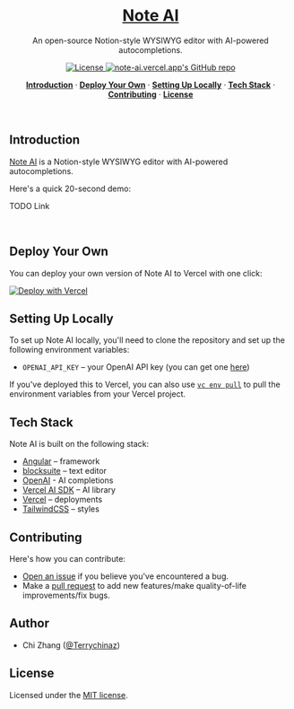 <a href="https://note-ai.vercel.app/">
  <h1 align="center">Note AI</h1>
</a>

<p align="center">
  An open-source Notion-style  WYSIWYG editor with AI-powered autocompletions. 
</p>

<p align="center">
  <a href="https://github.com/aregrid/aregridjs/blob/main/LICENSE">
    <img src="https://img.shields.io/github/license/aregrid/aregridjs?label=license&logo=github&color=806&logoColor=fff" alt="License" />
  </a>
  <a href="https://github.com/aregrid/aregridjs"><img src="https://img.shields.io/github/stars/aregrid/aregridjs?style=social" alt="note-ai.vercel.app's GitHub repo"></a>
</p>

<p align="center">
  <a href="#introduction"><strong>Introduction</strong></a> ·
  <a href="#deploy-your-own"><strong>Deploy Your Own</strong></a> ·
  <a href="#setting-up-locally"><strong>Setting Up Locally</strong></a> ·
  <a href="#tech-stack"><strong>Tech Stack</strong></a> ·
  <a href="#contributing"><strong>Contributing</strong></a> ·
  <a href="#license"><strong>License</strong></a>
</p>
<br/>

## Introduction

[Note AI](https://note-ai.vercel.app/) is a Notion-style WYSIWYG editor with AI-powered autocompletions.

Here's a quick 20-second demo:

TODO Link

<br />

## Deploy Your Own

You can deploy your own version of Note AI to Vercel with one click:

[![Deploy with Vercel](https://vercel.com/button)](https://note-ai.vercel.app/)

## Setting Up Locally

To set up Note AI locally, you'll need to clone the repository and set up the following environment variables:

- `OPENAI_API_KEY` – your OpenAI API key (you can get one [here](https://platform.openai.com/account/api-keys))

If you've deployed this to Vercel, you can also use [`vc env pull`](https://vercel.com/docs/cli/env#exporting-development-environment-variables) to pull the environment variables from your Vercel project.

## Tech Stack

Note AI is built on the following stack:

- [Angular](https://angular.io/) – framework
- [blocksuite](https://blocksuite.affine.pro/) – text editor
- [OpenAI](https://openai.com/) - AI completions
- [Vercel AI SDK](https://sdk.vercel.ai/docs) – AI library
- [Vercel](https://vercel.com) – deployments
- [TailwindCSS](https://tailwindcss.com/) – styles

## Contributing

Here's how you can contribute:

- [Open an issue](https://github.com/aregrid/aregridjs/issues) if you believe you've encountered a bug.
- Make a [pull request](https://github.com/aregrid/aregridjs/pull) to add new features/make quality-of-life improvements/fix bugs.

## Author

- Chi Zhang ([@Terrychinaz](https://twitter.com/Terrychinaz))

## License

Licensed under the [MIT license](https://github.com/aregrid/aregridjs/blob/main/LICENSE.md).
